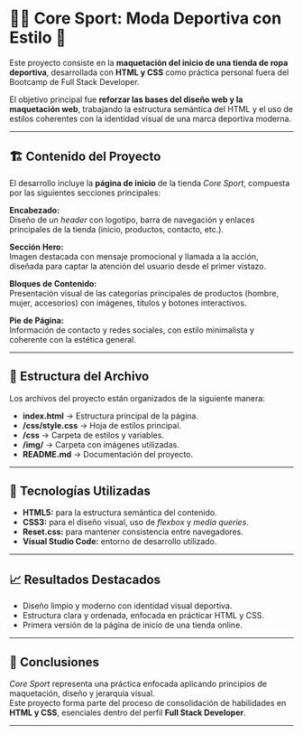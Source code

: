 # 🏋️‍♂️ Core Sport: Moda Deportiva con Estilo 💪  

Este proyecto consiste en la **maquetación del inicio de una tienda de ropa deportiva**, desarrollada con **HTML y CSS** como práctica personal fuera del Bootcamp de Full Stack Developer.  

El objetivo principal fue **reforzar las bases del diseño web y la maquetación web**, trabajando la estructura semántica del HTML y el uso de estilos coherentes con la identidad visual de una marca deportiva moderna.  

---

## 🏗️ Contenido del Proyecto  

El desarrollo incluye la **página de inicio** de la tienda *Core Sport*, compuesta por las siguientes secciones principales:  

**Encabezado:**  
Diseño de un *header* con logotipo, barra de navegación y enlaces principales de la tienda (inicio, productos, contacto, etc.).  

**Sección Hero:**  
Imagen destacada con mensaje promocional y llamada a la acción, diseñada para captar la atención del usuario desde el primer vistazo.  

**Bloques de Contenido:**  
Presentación visual de las categorías principales de productos (hombre, mujer, accesorios) con imágenes, títulos y botones interactivos.  

**Pie de Página:**  
Información de contacto y redes sociales, con estilo minimalista y coherente con la estética general.  

---

## 📂 Estructura del Archivo  

Los archivos del proyecto están organizados de la siguiente manera:  

- **index.html** → Estructura principal de la página.  
- **/css/style.css** → Hoja de estilos principal.  
- **/css** → Carpeta de estilos y variables.  
- **/img/** → Carpeta con imágenes utilizadas.  
- **README.md** → Documentación del proyecto.  

---

## 🧰 Tecnologías Utilizadas  

- **HTML5:** para la estructura semántica del contenido.  
- **CSS3:** para el diseño visual, uso de *flexbox* y *media queries*.  
- **Reset.css:** para mantener consistencia entre navegadores.  
- **Visual Studio Code:** entorno de desarrollo utilizado.  

---

## 📈 Resultados Destacados  

- Diseño limpio y moderno con identidad visual deportiva.   
- Estructura clara y ordenada, enfocada en prácticar HTML y CSS.  
- Primera versión de la página de inicio de una tienda online.  

---

## 📝 Conclusiones  

*Core Sport* representa una práctica enfocada aplicando principios de maquetación, diseño y jerarquía visual.  
Este proyecto forma parte del proceso de consolidación de habilidades en **HTML y CSS**, esenciales dentro del perfil **Full Stack Developer**.  

---



